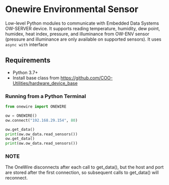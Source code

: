# Onewire Environmental Sensor

Low-level Python modules to communicate with Embedded Data Systems OW-SERVER device.
It supports reading temperature, humidity, dew point, humidex, heat index, pressure, and illuminance from OW-ENV sensor (pressure and illuminance are only available on supported sensors).
It uses `async with` interface

## Requirements

- Python 3.7+
- Install base class from https://github.com/COO-Utilities/hardware_device_base

### Running from a Python Terminal

```python
from onewire import ONEWIRE

ow = ONEWIRE()
ow.connect("192.168.29.154", 80)

ow.get_data()
print(ow.ow_data.read_sensors())
ow.get_data()
print(ow.ow_data.read_sensors())
```
### NOTE
The OneWire disconnects after each call to get_data(), but the host and port
are stored after the first connection, so subsequent calls to get_data() will
reconnect.